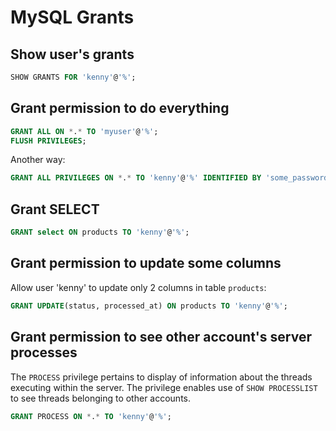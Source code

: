 # MySQL Grants

## Show user's grants

```sql
SHOW GRANTS FOR 'kenny'@'%';
```

## Grant permission to do everything

```sql
GRANT ALL ON *.* TO 'myuser'@'%';
FLUSH PRIVILEGES;
```
Another way:

```sql
GRANT ALL PRIVILEGES ON *.* TO 'kenny'@'%' IDENTIFIED BY 'some_password' WITH GRANT OPTION;
```

## Grant SELECT

```sql
GRANT select ON products TO 'kenny'@'%';
```

## Grant permission to update some columns

Allow user 'kenny' to update only 2 columns in table `products`:

```sql
GRANT UPDATE(status, processed_at) ON products TO 'kenny'@'%';
```

## Grant permission to see other account's server processes

The `PROCESS` privilege pertains to display of information about the threads 
executing within the server. The privilege enables use of `SHOW PROCESSLIST` 
to see threads belonging to other accounts.

```sql
GRANT PROCESS ON *.* TO 'kenny'@'%';
```

